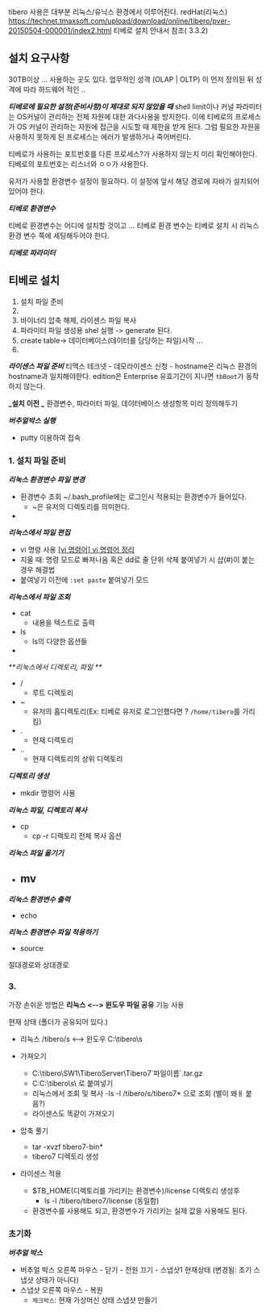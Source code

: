 tibero 사용은 대부분 리눅스/유닉스 환경에서 이루어진다.
redHat(리눅스)
https://technet.tmaxsoft.com/upload/download/online/tibero/pver-20150504-000001/index2.html
티베로 설치 안내서 참조( 3.3.2)

## 설치 요구사항

30TB이상 ... 사용하는 곳도 있다.
업무적인 성격 (OLAP | OLTP) 이 먼저 정의된 뒤 성격에 따라 하드웨어 적인 ..



_**티베로에 필요한 설정(준비사항)이 제대로 되지 않았을 때**_
shell limit이나 커널 파라미터는 OS커널이 관리하는 전체 자원에 대한 과다사용을 방지한다.
이에 티베로의 프로세스가 OS 커널이 관리하는 자원에 접근을 시도할 때 제한을 받게 된다. 그럼 필요한 자원을 사용하지 못하게 된 프로세스는 에러가 발생하거나 죽어버린다. 

 티베로가 사용하는 포트번호를 다른 프로세스?가 사용하지 않는지 미리 확인해야한다. 티베로의 포트번호는 리스너와 ㅇㅇ가 사용한다.
 
 유저가 사용할 환경변수 설정이 필요하다. 이 설정에 앞서 해당 경로에 자바가 설치되어있어야 한다. 
 

_**티베로 환경변수**_

 티베로 환경변수는 어디에 설치할 것이고 ... 티베로 환경 변수는 티베로 설치 시 리눅스 환경 변수 쪽에 세팅해두어야 한다.
 
_**티베로 파라미터**_

## 티베로 설치
1. 설치 파일 준비
2. 
3. 바이너리 압축 해제, 라이센스 파일 복사
4. 파라미터 파일 생성용 shel 실행 -> generate 된다.
5. create table-> 데이터베이스(데이터를 담당하는 파일)시작
...
8.





_**라이센스 파일 준비**_
티맥스 테크넷 - 데모라이센스 신청 - 
hostname은 리눅스 환경의 hostname과 일치해야한다.
edition은 Enterprise
유효기간이 지나면 `tbBoot`가 동작하지 않는다.

**_설치 이전 _**
환경변수, 파라미터 파일, 데이터베이스 생성항목 미리 정의해두기


_**버추얼박스 실행**_
 - putty 이용하여 접속
 
### 1. 설치 파일 준비 

_**리눅스 환경변수 파일 변경**_
- 환경변수 조회 
~/.bash_profile에는 로그인시 적용되는 환경변수가 들어있다.
  - ~은 유저의 디렉토리를 의미한다.
-   

_**리눅스에서 파일 편집**_
- vi 명령 사용
[[vi 명령어] vi 명령어 정리](https://blockdmask.tistory.com/25)
[]()
[]()
- 지울 때: 명령 모드로 빠져나옴 
혹은 dd로 줄 단위 삭제
붙여넣기 시 샵(#)이 붙는 경우 해결법
- 붙여넣기 이전에 `:set paste` 붙여넣기 모드

_**리눅스에서 파일 조회**_
- cat
  - 내용을 텍스트로 출력
- ls
  - ls의 다양한 옵션들
- 

_**리눅스에서 디렉토리, 파일 **_
- /
  - 루트 디렉토리
- ~
  - 유저의 홈디렉토리(Ex: 티베로 유저로 로그인했다면 ? `/home/tibero`를 가리킴)
- .
  - 현재 디렉토리
- ..
  - 현재 디렉토리의 상위 디렉토리

_**디렉토리 생성**_
- mkdir 명령어 사용

_**리눅스 파일, 디렉토리 복사**_
- cp
  - cp -r 디렉토리 전체 복사 옵션

_**리눅스 파일 옮기기**_
- mv
  - 

_**리눅스 환경변수 출력**_
- echo

_**리눅스 환경변수 파일 적용하기**_
- source

절대경로와 상대경로


### 3. 
가장 손쉬운 방법은 **리눅스 <--> 윈도우 파일 공유** 기능 사용

현재 상태 (폴더가 공유되어 있다.)
- 리눅스 /tibero/s <--> 윈도우 C:\tibero\s


- 가져오기 
  - C:\tibero\SW1\TiberoServer\Tibero7\`파일이름`.tar.gz
  - C:C:\tibero\s\ 로 붙여넣기
  - 리눅스에서 조회 및 복사 
  -ls -l /tibero/s/tibero7* 으로 조회 (별이 왜ㅐ 붙음?)
  - 라이센스도 똑같이 가져오기


- 압축 풀기
  - tar -xvzf tibero7-bin*
  - tibero7 디렉토리 생성
  
- 라이센스 적용
  - $TB_HOME(디렉토리를 가리키는 환경변수)/license 디렉토리 생성후
    - ls -l /tibero/tibero7/license (동일함)
  - 환경변수를 사용해도 되고, 환경변수가 가리키는 실제 값을 사용해도 된다.



### 초기화

_**버추얼 박스**_ 
- 버추얼 박스 오른쪽 마우스 - 닫기 - 전원 끄기 - 스냅샷1 현재상태 (변경됨: 초기 스냅샷 상태가 아니다) 
- 스냅샷 오른쪽 마우스 - 복원 
  - `체크박스`: 현재 가상머신 상태 스냅샷 만들기